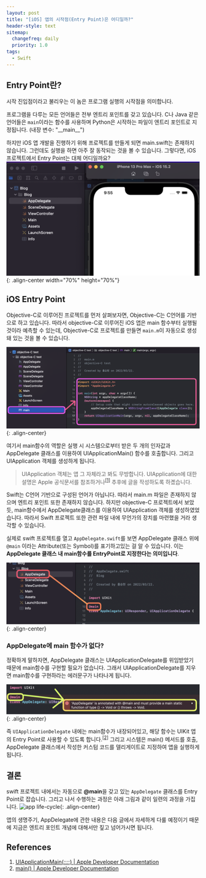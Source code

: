 ```yaml
---
layout: post
title: "[iOS] 앱의 시작점(Entry Point)은 어디일까?"
header-style: text
sitemap:
  changefreq: daily
  priority: 1.0
tags:
  - Swift
---
```


## Entry Point란?

시작 진입점이라고 불리우는 이 놈은 프로그램 실행의 시작점을 의미합니다.

프로그램을 다루는 모든 언어들은 전부 엔트리 포인트를 갖고 있습니다. C나 Java 같은 언어들은 `main`이라는 함수를 사용하며
Python은 시작하는 파일이 엔트리 포인트로 지정됩니다. (내장 변수: "\_\_main\_\_")

하지만 iOS 앱 개발을 진행하기 위해 프로젝트를 만들게 되면 main.swift는 존재하지 않습니다. 그런데도 실행을 하면 아주 잘 동작되는 것을 볼 수 있습니다. 그렇다면, iOS 프로젝트에서 Entry Point는 대체 어디일까요?
![normal](/img/in-post/iOS/EntryPoint/normal.png){: .align-center width="70%" height="70%"}

## iOS Entry Point

Objective-C로 이루어진 프로젝트를 먼저 살펴보자면, Objective-C는 C언어를 기반으로 하고 있습니다. 따라서 objective-C로 이루어진 iOS 앱은 main 함수부터 실행될 것이라 예측할 수 있는데, Objective-C로 프로젝트를 만들면 `main.m`이 자동으로 생성돼 있는 것을 볼 수 있습니다.

![main-objective-c](/img/in-post/iOS/EntryPoint/main-objective-c.png){: .align-center}

여기서 main함수의 역할은 실행 시 시스템으로부터 받은 두 개의 인자값과 AppDelegate 클래스를 이용하여 UIApplicationMain() 함수를 호출합니다. 그리고 UIApplication 객체를 생성하게 됩니다.

> UIApplication 객체는 앱 그 자체라고 봐도 무방합니다. UIApplication에 대한 설명은 Apple 공식문서를 참조하거나<sup>[[1]](#ref1)</sup> 추후에 글을 작성하도록 하곘습니다.

Swift는 C언어 기반으로 구성된 언어가 아닙니다. 따라서 main.m 파일은 존재하지 않으며 엔트리 포인트 또한 존재하지 않습니다. 하지만 objective-C 프로젝트에서 보았듯, main함수에서 AppDelegate클래스를 이용하여 UIApplication 객체를 생성하였었습니다. 따라서 Swift 프로젝트 또한 관련 파일 내에 무언가의 장치를 마련했을 거라 생각할 수 있습니다.

실제로 swift 프로젝트를 열고 `AppDelegate.swift`를 보면 AppDelegate 클래스 위에 `@main` 이라는 Attribute(또는 Symbol)를 표기하고있는 걸 알 수 있습니다. 이는 **AppDelegate 클래스 내 main함수를 EntryPoint로 지정한다는 의미입니다**.

![main-swift](/img/in-post/iOS/EntryPoint/main-swift.png){: .align-center}

### AppDelegate에 main 함수가 없다?

정확하게 말하자면, AppDelegate 클래스는 UIApplicationDelegate를 위임받았기 때문에 main함수를 구현할 필요가 없습니다. 그래서 UIApplicationDelegate를 지우면 main함수를 구현하라는 에러문구가 나타나게 됩니다.

![main-error](/img/in-post/iOS/EntryPoint/main-error.png){: .align-center}

즉 `UIApplicationDelegate` 내에는 main함수가 내장되어있고, 해당 함수는 UIKit 앱의 Entry Point로 사용할 수 있도록 합니다.<sup>[[2]](#ref2)</sup> 그리고 시스템은 main() 메서드를 호출, AppDelegate 클래스에서 작성한 커스텀 코드를 델리게이트로 지정하여 앱을 실행하게 됩니다.

<!-- ### Entry Point를 바꿔보자 -->
<!-- TODO: Entry Point 사용자 지정 설정 -->

## 결론

swift 프로젝트 내에서는 자동으로 **@main**을 갖고 있는 `AppDelegate` 클래스를 Entry Point로 잡습니다. 그리고 나서 수행하는 과정은 아래 그림과 같이 일련의 과정을 가집니다.
![app life-cycle](http://pds20.egloos.com/pds/201010/14/13/a0005913_4cb6651387c28.jpg){: .align-center}

앱의 생명주기, AppDelegate에 관한 내용은 다음 글에서 자세하게 다룰 예정이기 때문에 지금은 엔트리 포인트 개념에 대해서만 짚고 넘어가시면 됩니다.

## References

1. <a id="ref1">[UIApplicationMain(_:_:_:_:) | Apple Developer Documentation](https://developer.apple.com/documentation/uikit/1622933-uiapplicationmain)</a>
2. <a id="ref2">[main() | Apple Developer Documentation](https://developer.apple.com/documentation/uikit/uiapplicationdelegate/3656306-main)</a>
